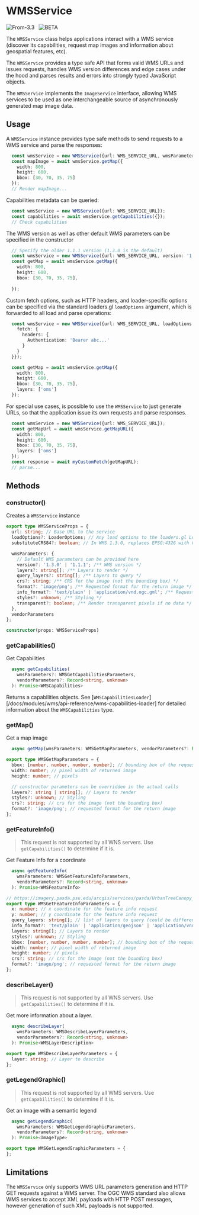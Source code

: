 # WMSService

<p class="badges">
  <img src="https://img.shields.io/badge/From-v3.3-blue.svg?style=flat-square" alt="From-3.3" />
  &nbsp;
	<img src="https://img.shields.io/badge/-BETA-teal.svg" alt="BETA" />
</p>

The `WMSService` class helps applications interact with a WMS service (discover its capabilities, request map images and information about geospatial features, etc).

The `WMSService` provides a type safe API that forms valid WMS URLs and issues requests, handles WMS version differences and edge cases under the hood and parses results and errors into strongly typed JavaScript objects.

The `WMSService` implements the `ImageService` interface, allowing WMS services to be used as one interchangeable source of asynchronously generated map image data.

## Usage

A `WMSService` instance provides type safe methods to send requests to a WMS service and parse the responses: 

```typescript
  const wmsService = new WMSService({url: WMS_SERVICE_URL, wmsParameters: {layers: ['oms']}});
  const mapImage = await wmsService.getMap({
    width: 800,
    height: 600,
    bbox: [30, 70, 35, 75]
  });
  // Render mapImage...
```

Capabilities metadata can be queried: 
```typescript
  const wmsService = new WMSService({url: WMS_SERVICE_URL});
  const capabilities = await wmsService.getCapabilities({});
  // Check capabilities
```

The WMS version as well as other default WMS parameters can be specified in the constructor

```typescript
  // Specify the older 1.1.1 version (1.3.0 is the default)
  const wmsService = new WMSService({url: WMS_SERVICE_URL, version: '1.1.1', layers: ['oms']});
  const getMap = await wmsService.getMap({
    width: 800,
    height: 600,
    bbox: [30, 70, 35, 75],
    
  });
```

Custom fetch options, such as HTTP headers, and loader-specific options can be specified via the 
standard loaders.gl `loadOptions` argument, which is forwarded to all load and parse operations:

```typescript
  const wmsService = new WMSService({url: WMS_SERVICE_URL, loadOptions: {
    fetch: {
      headers: {
        Authentication: 'Bearer abc...'
      }
    }
  }});

  const getMap = await wmsService.getMap({
    width: 800,
    height: 600,
    bbox: [30, 70, 35, 75],
    layers: ['oms']
  });
```

For special use cases, is possible to use the `WMSService` to just generate URLs, so that the application issue its own requests and parse responses.

```typescript
  const wmsService = new WMSService({url: WMS_SERVICE_URL});
  const getMapUrl = await wmsService.getMapURL({
    width: 800,
    height: 600,
    bbox: [30, 70, 35, 75],
    layers: ['oms']
  });
  const response = await myCustomFetch(getMapURL);
  // parse...
```


## Methods
  
### constructor()

Creates a `WMSService` instance

```typescript
export type WMSServiceProps = {
  url: string; // Base URL to the service
  loadOptions?: LoaderOptions; // Any load options to the loaders.gl Loaders used by the WMSService methods
  substituteCRS84?: boolean; // In WMS 1.3.0, replaces EPSG:4326 with CRS:84 to ensure lng,lat axis order. Default true.

  wmsParameters: {
    // Default WMS parameters can be provided here
    version?: '1.3.0' | '1.1.1'; /** WMS version */
    layers?: string[]; /** Layers to render */
    query_layers?: string[]; /** Layers to query */
    crs?: string; /** CRS for the image (not the bounding box) */
    format?: 'image/png'; /** Requested format for the return image */
    info_format?: 'text/plain' | 'application/vnd.ogc.gml'; /** Requested MIME type of returned feature info */
    styles?: unknown; /** Styling */
    transparent?: boolean; /** Render transparent pixels if no data */
  },
  vendorParameters
};

constructor(props: WMSServiceProps)
```

### getCapabilities()

Get Capabilities

```typescript
  async getCapabilities(
    wmsParameters?: WMSGetCapabilitiesParameters,
    vendorParameters?: Record<string, unknown>
  ): Promise<WMSCapabilities>
```

Returns a capabilities objects. See [`WMSCapabilitiesLoader`][/docs/modules/wms/api-reference/wms-capabilities-loader] for detailed information about the `WMSCapabilities` type.

### getMap()

Get a map image

```typescript
  async getMap(wmsParameters: WMSGetMapParameters, vendorParameters?: Record<string, unknown>): Promise<ImageType>
```

```typescript
export type WMSGetMapParameters = {
  bbox: [number, number, number, number]; // bounding box of the requested map image 
  width: number; // pixel width of returned image 
  height: number; // pixels 

  // constructor parameters can be overridden in the actual calls
  layers?: string | string[]; // Layers to render 
  styles?: unknown; // Styling 
  crs?: string; // crs for the image (not the bounding box) 
  format?: 'image/png'; // requested format for the return image 
};
```

### getFeatureInfo()

> This request is not supported by all WNS servers. Use `getCapabilities()` to determine if it is.

Get Feature Info for a coordinate

```typescript
  async getFeatureInfo(
    wmsParameters: WMSGetFeatureInfoParameters,
    vendorParameters?: Record<string, unknown>
  ): Promise<WMSFeatureInfo>
```

```typescript
// https://imagery.pasda.psu.edu/arcgis/services/pasda/UrbanTreeCanopy_Landcover/MapServer/WmsServer?SERVICE=WMS&
export type WMSGetFeatureInfoParameters = {
  x: number; // x coordinate for the feature info request
  y: number; // y coordinate for the feature info request
  query_layers: string[]; // list of layers to query (could be different from rendered layers)
  info_format?: 'text/plain' | 'application/geojson' | 'application/vnd.ogc.gml'; // MIME type of returned feature info
  layers: string[]; // Layers to render
  styles?: unknown; // Styling
  bbox: [number, number, number, number]; // bounding box of the requested map image
  width: number; // pixel width of returned image
  height: number; // pixels
  crs?: string; // crs for the image (not the bounding box)
  format?: 'image/png'; // requested format for the return image
};
```

### describeLayer()

> This request is not supported by all WNS servers. Use `getCapabilities()` to determine if it is.

Get more information about a layer. 

```typescript
  async describeLayer(
    wmsParameters: WMSDescribeLayerParameters,
    vendorParameters?: Record<string, unknown>
  ): Promise<WMSLayerDescription>
```

```typescript
export type WMSDescribeLayerParameters = {
  layer: string; // Layer to describe
};
```

### getLegendGraphic()

> This request is not supported by all WMS servers. Use `getCapabilities()` to determine if it is.

Get an image with a semantic legend

```typescript
  async getLegendGraphic(
    wmsParameters: WMSGetLegendGraphicParameters,
    vendorParameters?: Record<string, unknown>
  ): Promise<ImageType>
```

```typescript
export type WMSGetLegendGraphicParameters = {
};
```

## Limitations

The `WMSService` only supports WMS URL parameters generation and HTTP GET requests against a WMS server. The OGC WMS standard also allows WMS services to accept XML payloads with HTTP POST messages, however generation of such XML payloads is not supported.
 

